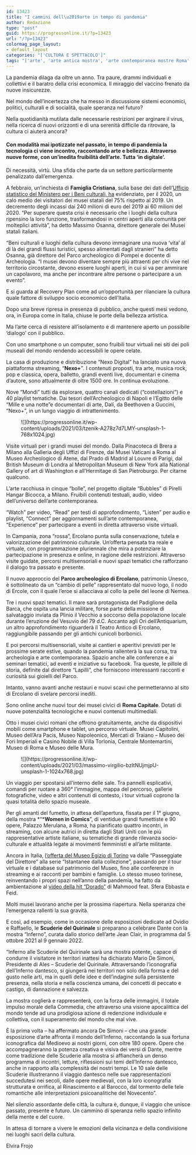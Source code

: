 ```yaml
---
id: 13423
title: "I cammini dell\u2019arte in tempo di pandemia"
author: Redazione
type: "post"
guid: https://progressonline.it/?p=13423
url: "/?p=13423"
colormag_page_layout:
- default_layout
categories: "['CULTURA E SPETTACOLO']"
tags: "['arte', 'arte antica mostra', 'arte contemporanea mostre Roma', 'arte italiana', 'arte Roma', 'cultura', 'cultura e arte']"
---
```


La pandemia dilaga da oltre un anno. Tra paure, drammi individuali e collettivi e il baratro della crisi economica. Il miraggio del vaccino frenato da nuove insicurezze.

Nel mondo dell’incertezza che ha messo in discussione sistemi economici, politici, culturali e di socialità, quale speranza nel futuro?

Nella quotidianità mutilata dalle necessarie restrizioni per arginare il virus, nella ricerca di nuovi orizzonti e di una serenità difficile da ritrovare, la cultura ci aiuterà ancora?

#### Con modalità mai ipotizzate nel passato, in tempo di pandemia la tecnologia ci viene incontro, raccontando arte e bellezza. Attraverso nuove forme, con un’inedita fruibilità dell’arte. Tutta ‘in digitale’.

Di necessità, virtù. Una sfida che parte da un settore particolarmente penalizzato dall’emergenza.

A febbraio, un’inchiesta di **Famiglia Cristiana**, sulla base dei dati dell’[Ufficio statistico del Ministero per i Beni culturali, ha](http://www.statistica.beniculturali.it/Visitatori_e_introiti_musei.htm) evidenziato, per il 2020, un calo medio dei visitatori dei musei statali del 75% rispetto al 2019. Un decremento degli incassi dai 240 milioni di euro del 2019 ai 60 milioni del 2020. “Per superare questa crisi è necessario che i luoghi della cultura ripensino la loro funzione, trasformandosi in centri aperti alla comunità per molteplici attività”, ha detto Massimo Osanna, direttore generale dei Musei statali italiani.

“Beni culturali e luoghi della cultura devono immaginare una nuova ‘vita’ al di là dei grandi flussi turistici, spesso alimentati dagli stranieri” ha detto Osanna, già direttore del Parco archeologico di Pompei e docente di Archeologia. “I musei devono diventare sempre più attraenti per chi vive nel territorio circostante, devono essere luoghi aperti, in cui si va per ammirare un capolavoro, ma anche per incontrare altre persone o partecipare a un evento”.

E si guarda al Recovery Plan come ad un’opportunità per rilanciare la cultura quale fattore di sviluppo socio economico dell’Italia.

Dopo una breve ripresa in presenza di pubblico, anche questi mesi vedono, ora, in Europa come in Italia, chiuse le porte della bellezza artistica.

Ma l’arte cerca di resistere all’isolamento e di mantenere aperto un possibile ‘dialogo’ con il pubblico.

Con uno smartphone o un computer, sono fruibili tour virtuali nei siti dei poli museali del mondo rendendo accessibili le opere celate.

La casa di produzione e distribuzione “Nexo Digital” ha lanciato una nuova piattaforma streaming, “**Nexo+**”*.* I contenuti proposti, tra arte, musica rock, pop e classica, opera, balletto, grandi eventi live, documentari e cinema d’autore, sono attualmente di oltre 1500 ore. In continua evoluzione.

Nove “Mondi” tutti da esplorare, quattro canali dedicati (“costellazioni”) e 40 playlist tematiche. Dai tesori dell’Archeologico di Napoli e l’Egitto delle “Mille e una notte”e documentari di arte, Dalí, da Beethoven a Guccini, “Nexo+”, in un lungo viaggio di intrattenimento.

<div class="wp-block-image"><figure class="alignleft size-large is-resized">![](https://progressonline.it/wp-content/uploads/2021/03/tzenik-A278z7d7LMY-unsplash-1-768x1024.jpg)</figure></div>Visite virtuali per i grandi musei del mondo. Dalla Pinacoteca di Brera a Milano alla Galleria degli Uffizi di Firenze, dai Musei Vaticani a Roma al Museo Archeologico di Atene, dal Prado di Madrid al Louvre di Parigi, dal British Museum di Londra al Metropolitan Museum di New York alla National Gallery of art di Washington e all’Hermitage di San Pietroburgo. Per citarne qualcuno.

L’arte racchiusa in cinque “bolle”, nel progetto digitale “Bubbles” di Pirelli Hangar Bicocca, a Milano. Fruibili contenuti testuali, audio, video dell’universo dell’arte contemporanea.

“Watch” per video, “Read” per testi di approfondimento, “Listen” per audio e playlist, “Connect” per aggiornamenti sull’arte contemporanea, “Experience” per partecipare a eventi in diretta attraverso visite virtuali.

In Campania, zona “rossa”, Ercolano punta sulla conservazione, tutela e valorizzazione del patrimonio culturale. Un’offerta pensata tra reale e virtuale, con programmazione pluriennale che mira a potenziare la partecipazione in presenza e online, in ragione delle restrizioni. Attraverso visite guidate, percorsi multisensoriali e nuovi spazi tematici che rafforzano il dialogo tra passato e presente.

Il nuovo approccio del **Parco archeologico di Ercolano**, patrimonio Unesco, è sottolineato da un “cambio di pelle” rappresentato dal nuovo logo, il nodo di Ercole, con il quale l’eroe si allacciava al collo la pelle del leone di Nemea.

Tre i nuovi spazi tematici. Il mare sarà protagonista del Padiglione della Barca, che ospita una lancia militare, forse parte della missione di salvataggio inviata da Plinio il Vecchio a soccorso della popolazione locale durante l’eruzione del Vesuvio del 79 d.C. Accanto agli Ori dell’Antiquarium, un altro approfondimento riguarderà il Teatro Antico di Ercolano, raggiungibile passando per gli antichi cunicoli borbonici.

E poi percorsi multisensoriali, visite ai cantieri e aperitivi previsti per le prossime serate estive, quando la pandemia rallenterà la sua corsa, tra archeologia e arte contemporanea. Spazio anche alle conferenze e ai seminari tematici, ad eventi e iniziative su facebook. Tra queste, le pillole di storia, definite dal direttore “Lapilli”, che forniscono interessanti racconti e curiosità sui gioielli del Parco.

Intanto, vanno avanti anche restauri e nuovi scavi che permetteranno al sito di Ercolano di svelare percorsi inediti.

Sono online anche nuovi tour dei musei civici di **Roma Capitale**. Dotati di nuove potenzialità tecnologiche e nuovi contenuti multimediali.

Otto i musei civici romani che offrono gratuitamente, anche da dispositivi mobili come smartphone e tablet, un percorso virtuale. Musei Capitolini, Museo dell’Ara Pacis, Museo Napoleonico, Mercati di Traiano – Museo dei Fori Imperiali e Casino Nobile di Villa Torlonia, Centrale Montemartini, Museo di Roma e Museo delle Mura.

<div class="wp-block-image"><figure class="alignright size-large is-resized">![](https://progressonline.it/wp-content/uploads/2021/03/massimo-virgilio-bzItNUjmjpU-unsplash-1-1024x768.jpg)</figure></div>Un viaggio per spostarsi all’interno delle sale. Tra pannelli esplicativi, comandi per ruotare a 360° l’immagine, mappa del percorso, gallerie fotografiche, video e altri contenuti di contesto, i tour virtuali coprono la quasi totalità dello spazio museale.

Per gli amanti del fumetto, in attesa dell’apertura, fissata per il 1° giugno, della mostra *“***Women in Comics**”, di ventidue grandi fumettiste e 90 opere, Palazzo Merulana, a Roma, ha pianificato quattro incontri, in streaming, con alcune autrici in diretta dagli Stati Uniti con le più rappresentative artiste italiane, su tematiche di grande rilevanza socio-culturale e attualità legate ai movimenti femministi e all’arte militante.

Ancora in Italia, [l’offerta del Museo Egizio di Torino](https://museoegizio.it/esplora/notizie/il-museo-egizio-a-casa-tua/) va dalle “Passeggiate del Direttore” alla serie “Istantanee dalla collezione”, passando per il tour virtuale e i database sul patrimonio del Museo, fino alle conferenze in streaming e ai racconti per bambini e famiglie. Lo stesso museo torinese, reinventando i propri spazi nell’anno della pandemia, ha fatto da ambientazione al [video della hit “Dorado”](https://www.youtube.com/watch?v=ErRvGyRcznI) di Mahmood feat. Sfera Ebbasta e Feid.

Molti musei lavorano anche per la prossima riapertura. Nella speranza che l’emergenza rallenti la sua gravità.

E così, ad esempio, come in occasione delle esposizioni dedicate ad Ovidio e Raffaello, le **Scuderie del Quirinale** si preparano a celebrare Dante con la mostra “Inferno”, curata dallo storico dell’arte Jean Clair, in programma dal 5 ottobre 2021 al 9 gennaio 2022.

“Inferno alle Scuderie del Quirinale sarà una mostra potente, capace di condurre il visitatore in territori inattesi ha dichiarato Mario De Simoni, Presidente di Ales – Scuderie del Quirinale. Attraversando l’iconografia dell’Inferno dantesco, si giungerà nei territori non solo della forma e del gusto nelle arti, ma in quelli delle idee e dell’indagine sulla persistente presenza, nella storia e nella coscienza umana, dei concetti di peccato e castigo, di dannazione e salvezza.

La mostra coglierà e rappresenterà, con la forza delle immagini, il totale impulso morale della Commedia, che attraverso una visione apocalittica del mondo tende ad una prodigiosa azione di redenzione individuale e collettiva, con il superamento del mondo che mal vive.

È la prima volta – ha affermato ancora De Simoni – che una grande esposizione d’arte affronta il mondo dell’Inferno, raccontando la sua fortuna iconografica dal Medioevo ai nostri giorni, con oltre 180 opere. Opere che accompagneranno la potenza creativa e visiva dei versi di Dante, mentre come tradizione delle Scuderie alla mostra si affiancherà un denso programma di incontri, letture, riflessioni sui temi dell’Inferno dantesco, anche in rapporto alla complessità dei nostri tempi. Le 10 sale delle Scuderie illustreranno il viaggio dantesco nelle sue rappresentazioni succedutesi nei secoli, dalle opere medievali, con la loro iconografia strutturata e orrifica, al Rinascimento e al Barocco, dal tormento delle tele romantiche alle interpretazioni psicoanalitiche del Novecento”.

Nel silenzio assordante delle città, la cultura è, dunque, il viaggio che unisce passato, presente e futuro. Un cammino di speranza nello spazio infinito della mente e del cuore.

In attesa di tornare a vivere le emozioni della vicinanza e della condivisione nei luoghi sacri della cultura.

Elvira Frojo
